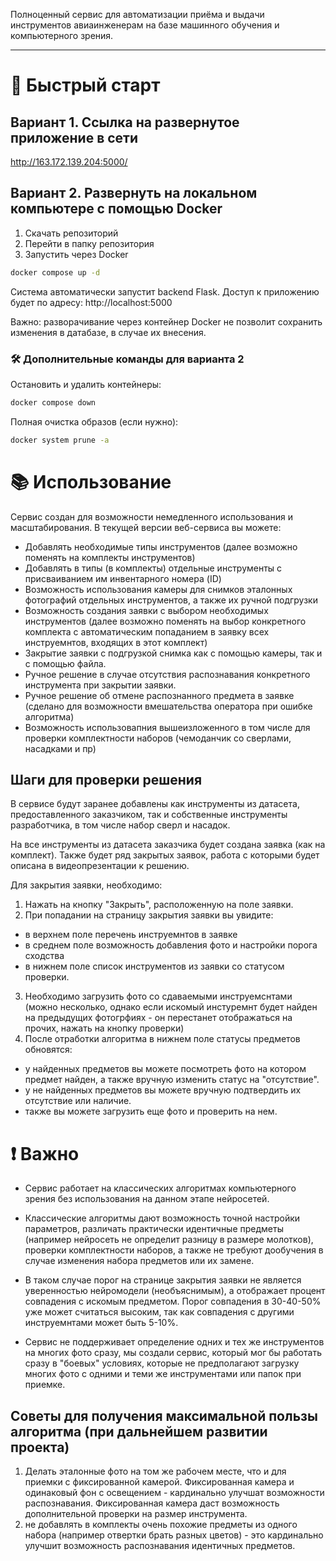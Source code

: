 
Полноценный сервис для автоматизации приёма и выдачи инструментов авиаинженерам на базе машинного обучения и компьютерного зрения.

---

# 🚀 Быстрый старт

## Вариант 1. Ссылка на развернутое приложение в сети
http://163.172.139.204:5000/

## Вариант 2. Развернуть на локальном компьютере с помощью Docker

1) Скачать репозиторий
2) Перейти в папку репозитория 
3) Запустить через Docker

```bash
docker compose up -d
```

Система автоматически запустит backend Flask.
Доступ к приложению будет по адресу: http://localhost:5000

Важно: разворачивание через контейнер Docker не позволит сохранить изменения в датабазе, в случае их внесения.

### 🛠 Дополнительные команды для варианта 2

Остановить и удалить контейнеры:
```bash
docker compose down
```
Полная очистка образов (если нужно):
```bash
docker system prune -a
```

# 📚 Использование
Сервис создан для возможности немедленного использования и масштабирования.
В текущей версии веб-сервиса вы можете:
- Добавлять необходимые типы инструментов (далее возможно поменять на комплекты инструментов)
- Добавлять в типы (в комплекты) отдельные инструменты с присваиванием им инвентарного номера (ID)
- Возможность использования камеры для снимков эталонных фотографий отдельных инструментов, а также их ручной подгрузки
- Возможность создания заявки с выбором необходимых инструментов (далее возможно поменять на выбор конкретного комплекта с автоматическим попаданием в заявку всех инструемнтов,
входящих в этот комплект)
- Закрытие заявки с подгрузкой снимка как с помощью камеры, так и с помощью файла.
- Ручное решение в случае отсутствия распознавания конкретного инструмента при закрытии заявки.
- Ручное решение об отмене распознанного предмета в заявке (сделано для возможности вмешательства оператора при ошибке алгоритма)
- Возможность использовапния вышеизложенного в том числе для проверки комплектности наборов (чемоданчик со сверлами, насадками и пр)

## Шаги для проверки решения

В сервисе будут заранее добавлены как инструменты из датасета, предоставленного заказчиком, так и собственные инструменты разработчика, в том числе набор сверл и насадок.

На все инструменты из датасета заказчика будет создана заявка (как на комплект). Также будет ряд закрытых заявок, работа с которыми будет описана в видеопрезентации к решению.

Для закрытия заявки, необходимо:
1. Нажать на кнопку "Закрыть", расположенную на поле заявки.
2. При попадании на страницу закрытия заявки вы увидите:
- в верхнем поле перечень инструемнтов в заявке
- в среднем поле возможность добавления фото и настройки порога сходства
- в нижнем поле список инструментов из заявки со статусом проверки.
3. Необходимо загрузить фото со сдаваемыми инструемснтами (можно несколько, однако если искомый инстуремнт будет найден на предыдущих фотогрфиях - он перестанет отображаться на прочих, нажать на кнопку проверки)
4. После отработки алгоритма в нижнем поле статусы предметов обновятся: 
- у найденных предметов вы можете посмотреть фото на котором предмет найден, а также вручную изменить статус на "отсутствие".
- у не найденных предметов вы можете вручную подтвердить их отсутствие или наличие.
- также вы можете загрузить еще фото и проверить на нем.

# ❗ Важно
- Сервис работает на классических алгоритмах компьютерного зрения без использования на данном этапе нейросетей.
- Классические алгоритмы дают возможность точной настройки параметров, различать практически идентичные предметы (например нейросеть не определит разницу в размере молотков), проверки комплектности наборов, а также не требуют дообучения в случае изменения набора предметов или их замене.
- В таком случае порог на странице закрытия заявки не является уверенностью нейромодели (необъяснимым), а отображает процент совпадения с искомым предметом.
Порог совпадения в 30-40-50% уже может считаться высоким, так как совпадения с другими инструемнтами может быть 5-10%.

- Сервис не поддерживает определение одних и тех же инструментов на многих фото сразу, мы создали сервис, который мог бы работать сразу в "боевых" условиях, которые не предполагают загрузку многих фото с одними и теми же инструментами или папок при приемке.

## Советы для получения максимальной пользы алгоритма (при дальнейшем развитии проекта)

1. Делать эталонные фото на том же рабочем месте, что и для приемки с фиксированной камерой. Фиксированная камера и одинаковый фон с освещением - кардинально улучшат возможности распознавания. Фиксированная камера даст возможность дополнительной проверки на размер инструмента.
2. не добавлять в комплекты очень похожие предметы из одного набора (например отвертки брать разных цветов) - это кардинально улучшит возможность распознавания идентичных предметов.
